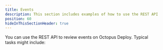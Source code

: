 ```yaml
---
title: Events
description: This section includes examples of how to use the REST API to find events from Octopus.
position: 60
hideInThisSectionHeader: true
---
```


You can use the REST API to review events on Octopus Deploy. Typical tasks might include:
